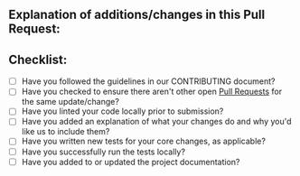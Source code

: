 
## Explanation of additions/changes in this Pull Request:


## Checklist:
* [ ] Have you followed the guidelines in our CONTRIBUTING document?
* [ ] Have you checked to ensure there aren't other open [Pull Requests](../../../pulls) for the same update/change?
* [ ] Have you linted your code locally prior to submission?
* [ ] Have you added an explanation of what your changes do and why you'd like us to include them?
* [ ] Have you written new tests for your core changes, as applicable?
* [ ] Have you successfully run the tests locally?
* [ ] Have you added to or updated the project documentation?
<!-- You can erase any parts of this template not applicable to your Pull Request. -->
